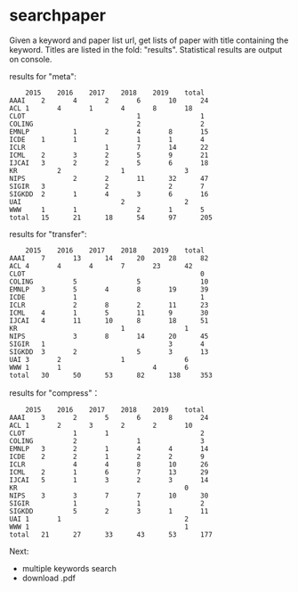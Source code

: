 # searchpaper
Given a keyword and paper list url, get lists of paper with title containing the keyword. 
Titles are listed in the fold: "results". Statistical results are output on console.

results for "meta":

    	2015	2016	2017	2018	2019	total
    AAAI	2   	4   	2   	6   	10   	24
    ACL	1   	4   	1   	4   	8   	18
    CLOT	    	    	    	1   	    	1
    COLING	       	    	        2   	    	2
    EMNLP	    	1   	2   	4   	8   	15
    ICDE	1   	1   	    	1   	1   	4
    ICLR	    	    	1   	7   	14   	22
    ICML	2   	3   	2   	5   	9   	21
    IJCAI	3   	2   	2   	5   	6   	18
    KR	    	2   	    	1   	    	3
    NIPS	    	2   	2   	11   	32   	47
    SIGIR	3   	    	2   	    	2   	7
    SIGKDD	2   	1   	4   	3   	6   	16
    UAI	    	    	    	2   	    	2
    WWW 	1    	1   	    	2   	1   	5
    total	15   	21   	18   	54   	97   	205



results for "transfer":

        2015	2016	2017	2018	2019	total
    AAAI	7   	13   	14   	20   	28   	82
    ACL	4   	4   	4   	7   	23   	42
    CLOT	    	    	    	    	    	0
    COLING	    	5   	    	5   	    	10
    EMNLP	3   	5   	4   	8   	19   	39
    ICDE	    	1   	    	    	    	1
    ICLR	    	2   	8   	2   	11   	23
    ICML	4   	1   	5   	11   	9   	30
    IJCAI	4   	11   	10   	8   	18   	51
    KR	    	    	    	1   	    	1
    NIPS	    	3   	8   	14   	20   	45
    SIGIR	1   	    	    	    	3   	4
    SIGKDD	3   	2   	    	5   	3   	13
    UAI	3   	2   	    	1   	    	6
    WWW	1   	1   	    	    	4   	6
    total	30   	50   	53   	82   	138   	353
    
    
results for "compress"：

        2015	2016	2017	2018	2019	total
    AAAI	3   	2   	5   	6   	8   	24
    ACL	1   	2   	3   	2   	2   	10
    CLOT	    	1   	1   	    	    	2
    COLING	    	2   	    	1   	    	3
    EMNLP	3   	2   	1   	4   	4   	14
    ICDE	2   	2   	1   	2   	2   	9
    ICLR	    	4   	4   	8   	10   	26
    ICML	2   	1   	6   	7   	13   	29
    IJCAI	5   	1   	3   	2   	3   	14
    KR	    	    	    	    	    	0
    NIPS	3   	3   	7   	7   	10   	30
    SIGIR	    	1   	    	1   	    	2
    SIGKDD	    	5   	2   	3   	1   	11
    UAI	1   	1   	    	    	    	2
    WWW	1   	    	    	    	    	1
    total	21   	27   	33   	43   	53   	177
    
   Next:
- multiple keywords search
- download .pdf